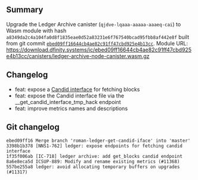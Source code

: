 ## Summary

Upgrade the Ledger Archive canister (`qjdve-lqaaa-aaaaa-aaaeq-cai`) to Wasm module with hash `a8349da2c4a104fa0d8f1835eae0d52a83231e6f767540bcad95fbb8af442e8f` built from git commit [`ebed09ff16644cb4ae82c91ff47cbd925e4b13cc`](https://github.com/dfinity/ic/commit/ebed09ff16644cb4ae82c91ff47cbd925e4b13cc).
Module URL: https://download.dfinity.systems/ic/ebed09ff16644cb4ae82c91ff47cbd925e4b13cc/canisters/ledger-archive-node-canister.wasm.gz

## Changelog

* feat: expose a [Candid interface](https://github.com/dfinity/ic/blob/3c486fe81f8c981f29db6910845db94115274d90/rs/rosetta-api/ledger_canister/ledger_archive.did) for fetching blocks
* feat: expose the Candid interface file via the __get_candid_interface_tmp_hack endpoint
* feat: improve metrics names and descriptions

## Git changelog

```
ebed09ff16 Merge branch 'roman-ledger-get-candid-iface' into 'master'
3398b1b378 [NNS1-762] ledger: expose endpoints for fetching candid interface
1f35f006ab [IC-718] ledger archive: add get_blocks candid endpoint
8a6e8eca5d ICSUP-889: Modify and rename existing metrics (#11368)
557be255a8 ledger: avoid allocating temporary buffers on upgrades (#11317)
```